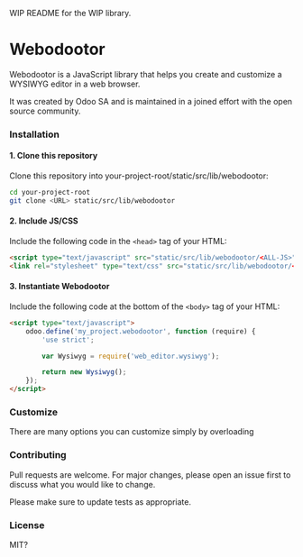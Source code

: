 WIP README for the WIP library.

# Webodootor

Webodootor is a JavaScript library that helps you create and customize a WYSIWYG editor in a web browser.

It was created by Odoo SA and is maintained in a joined effort with the open source community.

### Installation

#### 1. Clone this repository

Clone this repository into your-project-root/static/src/lib/webodootor:

```bash
cd your-project-root
git clone <URL> static/src/lib/webodootor
```

#### 2. Include JS/CSS

Include the following code in the `<head>` tag of your HTML:

```html
<script type="text/javascript" src="static/src/lib/webodootor/<ALL-JS>"/>
<link rel="stylesheet" type="text/css" src="static/src/lib/webodootor/<ALL-CSS>"/>
```

#### 3. Instantiate Webodootor

Include the following code at the bottom of the `<body>` tag of your HTML:

```html
<script type="text/javascript">
    odoo.define('my_project.webodootor', function (require) {
        'use strict';

        var Wysiwyg = require('web_editor.wysiwyg');

        return new Wysiwyg();
    });
</script>
```

### Customize

There are many options you can customize simply by overloading 

### Contributing

Pull requests are welcome. For major changes, please open an issue first to discuss what you would like to change.

Please make sure to update tests as appropriate.

### License

MIT?
